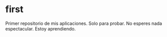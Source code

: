 # first
Primer repositorio de mis aplicaciones. Solo para probar.
No esperes nada espectacular. Estoy aprendiendo.
